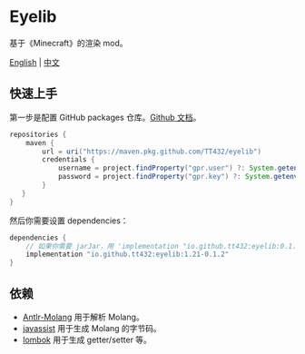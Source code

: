 # Eyelib

基于《Minecraft》的渲染 mod。

[English](README.md) | [中文](README.cn.md)

## 快速上手

第一步是配置 GitHub packages 仓库。[Github 文档](https://docs.github.com/zh/packages/working-with-a-github-packages-registry/working-with-the-gradle-registry)。

```groovy
repositories {
    maven {
        url = uri("https://maven.pkg.github.com/TT432/eyelib")
        credentials {
            username = project.findProperty("gpr.user") ?: System.getenv("USERNAME")
            password = project.findProperty("gpr.key") ?: System.getenv("TOKEN")
        }
   }
}
```

然后你需要设置 dependencies：

```groovy
dependencies {
    // 如果你需要 jarJar，用 'implementation "io.github.tt432:eyelib:0.1.0:all"'
    implementation "io.github.tt432:eyelib:1.21-0.1.2"
}
```

## 依赖

- [Antlr-Molang](https://github.com/TT432/antlr-molang) 用于解析 Molang。
- [javassist](http://www.javassist.org/) 用于生成 Molang 的字节码。
- [lombok](https://projectlombok.org/) 用于生成 getter/setter 等。